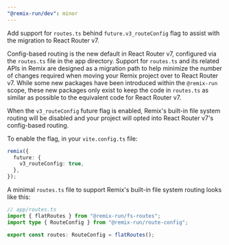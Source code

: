 ```yaml
---
"@remix-run/dev": minor
---
```


Add support for `routes.ts` behind `future.v3_routeConfig` flag to assist with the migration to React Router v7.

Config-based routing is the new default in React Router v7, configured via the `routes.ts` file in the app directory. Support for `routes.ts` and its related APIs in Remix are designed as a migration path to help minimize the number of changes required when moving your Remix project over to React Router v7. While some new packages have been introduced within the `@remix-run` scope, these new packages only exist to keep the code in `routes.ts` as similar as possible to the equivalent code for React Router v7.

When the `v3_routeConfig` future flag is enabled, Remix's built-in file system routing will be disabled and your project will opted into React Router v7's config-based routing.

To enable the flag, in your `vite.config.ts` file:

```ts
remix({
  future: {
    v3_routeConfig: true,
  },
});
```

A minimal `routes.ts` file to support Remix's built-in file system routing looks like this:

```ts
// app/routes.ts
import { flatRoutes } from "@remix-run/fs-routes";
import type { RouteConfig } from "@remix-run/route-config";

export const routes: RouteConfig = flatRoutes();
```
